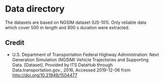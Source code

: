 # Data directory

The datasets are based on NGSIM dataset (US-101).
Only reliable data which cover 500 m length and 800 s duration were extracted.

## Credit

- U.S. Department of Transportation Federal Highway Administration: Next Generation Simulation (NGSIM) Vehicle Trajectories and Supporting Data. [Dataset]. Provided by ITS DataHub through Data.transportation.gov., 2016, Accessed 2019-12-06 from http://doi.org/10.21949/1504477
